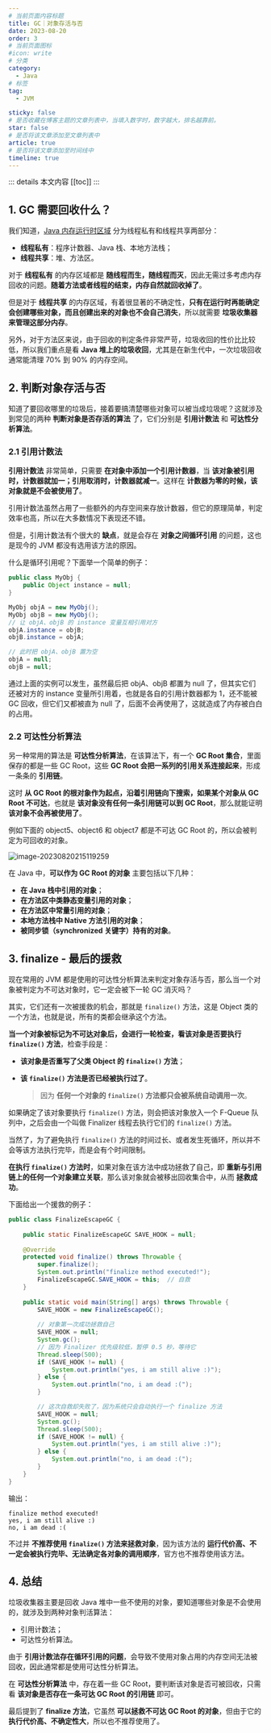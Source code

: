```yaml
---
# 当前页面内容标题
title: GC｜对象存活与否
date: 2023-08-20
order: 3
# 当前页面图标
#icon: write
# 分类
category:
  - Java
# 标签
tag:
  - JVM

sticky: false
# 是否收藏在博客主题的文章列表中，当填入数字时，数字越大，排名越靠前。
star: false
# 是否将该文章添加至文章列表中
article: true
# 是否将该文章添加至时间线中
timeline: true
---
```

 

::: details 本文内容
[[toc]]
:::



## 1. GC 需要回收什么？

我们知道，[Java 内存运行时区域](https://aruni.me/studynotes/java/jvm/memory_manager/%E8%BF%90%E8%A1%8C%E6%97%B6%E6%95%B0%E6%8D%AE%E5%8C%BA%E5%9F%9F.html) 分为线程私有和线程共享两部分：

- **线程私有**：程序计数器、Java 栈、本地方法栈；
- **线程共享**：堆、方法区。

对于 **线程私有** 的内存区域都是 **随线程而生，随线程而灭**，因此无需过多考虑内存回收的问题。**随着方法或者线程的结束，内存自然就回收掉了**。

但是对于 **线程共享** 的内存区域，有着很显著的不确定性，**只有在运行时再能确定会创建哪些对象，而且创建出来的对象也不会自己消失**，所以就需要 **垃圾收集器来管理这部分内存**。

另外，对于方法区来说，由于回收的判定条件非常严苛，垃圾收回的性价比比较低，所以我们重点是看 **Java 堆上的垃圾收回**，尤其是在新生代中，一次垃圾回收通常能清理 70% 到 90% 的内存空间。

## 2. 判断对象存活与否

知道了要回收哪里的垃圾后，接着要搞清楚哪些对象可以被当成垃圾呢？这就涉及到常见的两种 **判断对象是否存活的算法** 了，它们分别是 **引用计数法** 和 **可达性分析算法**。

### 2.1 引用计数法

**引用计数法** 非常简单，只需要 **在对象中添加一个引用计数器**，当 **该对象被引用时，计数器就加一；引用取消时，计数器就减一**。这样在 **计数器为零的时候，该对象就是不会被使用了**。

引用计数法虽然占用了一些额外的内存空间来存放计数器，但它的原理简单，判定效率也高，所以在大多数情况下表现还不错。

但是，引用计数法有个很大的 **缺点**，就是会存在 **对象之间循环引用** 的问题，这也是现今的 JVM 都没有选用该方法的原因。

什么是循环引用呢？下面举一个简单的例子：

```java
public class MyObj {
    public Object instance = null;
}

MyObj objA = new MyObj();
MyObj objB = new MyObj();
// 让 objA、objB 的 instance 变量互相引用对方
objA.instance = objB;
objB.instance = objA;

// 此时把 objA、objB 置为空
objA = null;
objB = null;
```

通过上面的实例可以发生，虽然最后把 objA、objB 都置为 null 了，但其实它们还被对方的 instance 变量所引用着，也就是各自的引用计数器都为 1，还不能被 GC 回收，但它们又都被直为 null 了，后面不会再使用了，这就造成了内存被白白的占用。

### 2.2 可达性分析算法

另一种常用的算法是 **可达性分析算法**，在该算法下，有一个 **GC Root 集合**，里面保存的都是一些 GC Root，这些 **GC Root 会把一系列的引用关系连接起来**，形成一条条的 **引用链**。

这时 **从 GC Root 的根对象作为起点，沿着引用链向下搜索，如果某个对象从 GC Root 不可达**，也就是 **该对象没有任何一条引用链可以到 GC Root**，那么就能证明 **该对象不会再被使用了**。

例如下面的 object5、object6 和 object7 都是不可达 GC Root 的，所以会被判定为可回收的对象。

![image-20230820215119259](https://run-notes.oss-cn-beijing.aliyuncs.com/notes/202308202151421.png)

在 Java 中，**可以作为 GC Root 的对象** 主要包括以下几种：

- **在 Java 栈中引用的对象**；
- **在方法区中类静态变量引用的对象**；
- **在方法区中常量引用的对象**；
- **本地方法栈中 Native 方法引用的对象**；
- **被同步锁（synchronized 关键字）持有的对象**。

## 3. finalize - 最后的援救

现在常用的 JVM 都是使用的可达性分析算法来判定对象存活与否，那么当一个对象被判定为不可达对象时，它一定会被下一轮 GC 消灭吗？

其实，它们还有一次被援救的机会，那就是 `finalize()` 方法，这是 Object 类的一个方法，也就是说，所有的类都会继承这个方法。

**当一个对象被标记为不可达对象后，会进行一轮检查，看该对象是否要执行 `finalize()` 方法**，检查手段是：

- **该对象是否重写了父类 Object 的 `finalize()` 方法**；

- **该 `finalize()` 方法是否已经被执行过了**。

  > 因为 **任何一个对象的 `finalize()` 方法都只会被系统自动调用一次**。

如果确定了该对象要执行 `finalize()` 方法，则会把该对象放入一个 F-Queue 队列中，之后会由一个叫做 Finalizer 线程去执行它们的 `finalize()` 方法。

当然了，为了避免执行 `finalize()` 方法的时间过长、或者发生死循环，所以并不会等该方法执行完毕，而是会有个时间限制。

**在执行 `finalize()` 方法时**，如果对象在该方法中成功拯救了自己，即 **重新与引用链上的任何一个对象建立关联**，那么该对象就会被移出回收集合中，从而 **拯救成功**。

下面给出一个援救的例子：

```java
public class FinalizeEscapeGC {
  
    public static FinalizeEscapeGC SAVE_HOOK = null;
  
    @Override
    protected void finalize() throws Throwable {
        super.finalize();
        System.out.println("finalize method executed!");
        FinalizeEscapeGC.SAVE_HOOK = this;	// 自救
    }
  
	public static void main(String[] args) throws Throwable {
        SAVE_HOOK = new FinalizeEscapeGC();
    
        // 对象第一次成功拯救自己
        SAVE_HOOK = null;
        System.gc();
        // 因为 Finalizer 优先级较低，暂停 0.5 秒，等待它
        Thread.sleep(500);
        if (SAVE_HOOK != null) {
        	System.out.println("yes, i am still alive :)");
        } else {
        	System.out.println("no, i am dead :(");
        }

        // 这次自救却失败了，因为系统只会自动执行一个 finalize 方法
        SAVE_HOOK = null;
        System.gc();
        Thread.sleep(500);
        if (SAVE_HOOK != null) {
        	System.out.println("yes, i am still alive :)");
        } else {
        	System.out.println("no, i am dead :(");
        }
	}
}
```

输出：

```text
finalize method executed!
yes, i am still alive :)
no, i am dead :(
```

不过并 **不推荐使用 `finalize()` 方法来拯救对象**，因为该方法的 **运行代价高、不一定会被执行完毕、无法确定各对象的调用顺序**，官方也不推荐使用该方法。

## 4. 总结

垃圾收集器主要是回收 Java 堆中一些不使用的对象，要知道哪些对象是不会使用的，就涉及到两种对象判活算法：

- 引用计数法；
- 可达性分析算法。

由于 **引用计数法存在循环引用的问题**，会导致不使用对象占用的内存空间无法被回收，因此通常都是使用可达性分析算法。

在 **可达性分析算法** 中，存在着一些 GC Root，要判断该对象是否可被回收，只需看 **该对象是否存在一条可达 GC Root 的引用链** 即可。

最后提到了 **finalize 方法**，它虽然 **可以拯救不可达 GC Root 的对象**，但由于它的 **执行代价高、不确定性大**，所以也不推荐使用了。




